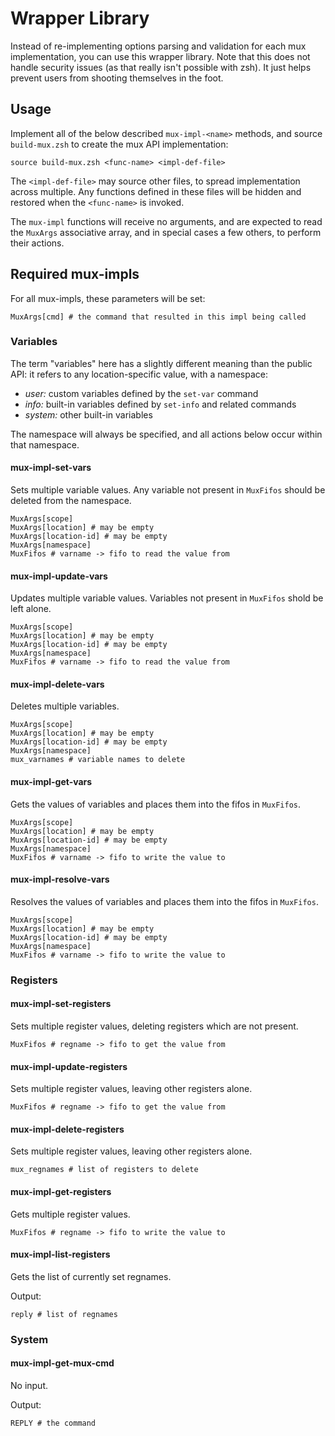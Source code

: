 # Wrapper Library

Instead of re-implementing options parsing and validation for each mux
implementation, you can use this wrapper library. Note that this does not
handle security issues (as that really isn't possible with zsh). It just
helps prevent users from shooting themselves in the foot.

## Usage

Implement all of the below described `mux-impl-<name>` methods, and source
`build-mux.zsh` to create the mux API implementation:

```
source build-mux.zsh <func-name> <impl-def-file>
```

The `<impl-def-file>` may source other files, to spread implementation across
multiple. Any functions defined in these files will be hidden and restored
when the `<func-name>` is invoked.

The `mux-impl` functions will receive no arguments, and are expected to read
the `MuxArgs` associative array, and in special cases a few others, to
perform their actions.

## Required mux-impls

For all mux-impls, these parameters will be set:

```
MuxArgs[cmd] # the command that resulted in this impl being called
```

### Variables

The term "variables" here has a slightly different meaning than the public API:
it refers to any location-specific value, with a namespace:

- _user:_ custom variables defined by the `set-var` command
- _info:_ built-in variables defined by `set-info` and related commands
- _system:_ other built-in variables

The namespace will always be specified, and all actions below occur within that
namespace.

#### mux-impl-set-vars

Sets multiple variable values. Any variable not present in `MuxFifos` should
be deleted from the namespace.

```
MuxArgs[scope]
MuxArgs[location] # may be empty
MuxArgs[location-id] # may be empty
MuxArgs[namespace]
MuxFifos # varname -> fifo to read the value from
```

#### mux-impl-update-vars

Updates multiple variable values. Variables not present in
`MuxFifos` shold be left alone.

```
MuxArgs[scope]
MuxArgs[location] # may be empty
MuxArgs[location-id] # may be empty
MuxArgs[namespace]
MuxFifos # varname -> fifo to read the value from
```

#### mux-impl-delete-vars

Deletes multiple variables.

```
MuxArgs[scope]
MuxArgs[location] # may be empty
MuxArgs[location-id] # may be empty
MuxArgs[namespace]
mux_varnames # variable names to delete
```

#### mux-impl-get-vars

Gets the values of variables and places them into the fifos in `MuxFifos`.

```
MuxArgs[scope]
MuxArgs[location] # may be empty
MuxArgs[location-id] # may be empty
MuxArgs[namespace]
MuxFifos # varname -> fifo to write the value to
```

#### mux-impl-resolve-vars

Resolves the values of variables and places them into the fifos in `MuxFifos`.

```
MuxArgs[scope]
MuxArgs[location] # may be empty
MuxArgs[location-id] # may be empty
MuxArgs[namespace]
MuxFifos # varname -> fifo to write the value to
```

### Registers

#### mux-impl-set-registers

Sets multiple register values, deleting registers which are not present.

```
MuxFifos # regname -> fifo to get the value from
```

#### mux-impl-update-registers

Sets multiple register values, leaving other registers alone.

```
MuxFifos # regname -> fifo to get the value from
```

#### mux-impl-delete-registers

Sets multiple register values, leaving other registers alone.

```
mux_regnames # list of registers to delete
```

#### mux-impl-get-registers

Gets multiple register values.

```
MuxFifos # regname -> fifo to write the value to
```

#### mux-impl-list-registers

Gets the list of currently set regnames.

Output:

```
reply # list of regnames
```

### System

#### mux-impl-get-mux-cmd

No input.

Output:

```
REPLY # the command
```
